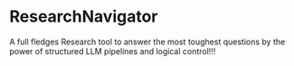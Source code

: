 # ResearchNavigator
A full fledges Research tool to answer the most toughest questions by the power of structured LLM pipelines and logical control!!!
